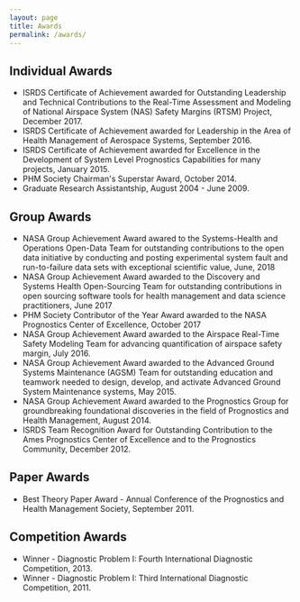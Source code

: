 ```yaml
---
layout: page
title: Awards
permalink: /awards/
---
```


<!-- # Honor and Awards -->

## Individual Awards

* ISRDS Certificate of Achievement awarded for Outstanding Leadership and Technical Contributions to the Real-Time Assessment and Modeling of National Airspace System (NAS) Safety Margins (RTSM) Project, December 2017.
* ISRDS Certificate of Achievement awarded for Leadership in the Area of Health Management of Aerospace Systems, September 2016.
* ISRDS Certificate of Achievement awarded for Excellence in the Development of System Level Prognostics Capabilities for many projects, January 2015.
* PHM Society Chairman's Superstar Award, October 2014.
* Graduate Research Assistantship, August 2004 - June 2009.

## Group Awards

* NASA Group Achievement Award awared to the Systems-Health and Operations Open-Data Team for outstanding contributions to the open data initiative by conducting and posting experimental system fault and run-to-failure data sets with exceptional scientific value, June, 2018 
* NASA Group Achievement Award awarded to the Discovery and Systems Health Open-Sourcing Team for outstanding contributions in open sourcing software tools for health management and data science practitioners, June 2017
* PHM Society Contributor of the Year Award awarded to the NASA Prognostics Center of Excellence, October 2017
* NASA Group Achievement Award awarded to the Airspace Real-Time Safety Modeling Team for advancing quantification of airspace safety margin, July 2016.
* NASA Group Achievement Award awarded to the Advanced Ground Systems Maintenance (AGSM) Team for outstanding education and teamwork needed to design, develop, and activate Advanced Ground System Maintenance systems, May 2015.
* NASA Group Achievement Award awarded to the Prognostics Group for groundbreaking foundational discoveries in the field of Prognostics and Health Management, August 2014.
* ISRDS Team Recognition Award for Outstanding Contribution to the Ames Prognostics Center of Excellence and to the Prognostics Community, December 2012. 

## Paper Awards

* Best Theory Paper Award - Annual Conference of the Prognostics and Health Management Society, September 2011.

## Competition Awards

* Winner - Diagnostic Problem I: Fourth International Diagnostic Competition, 2013.
* Winner - Diagnostic Problem I: Third International Diagnostic Competition, 2011.